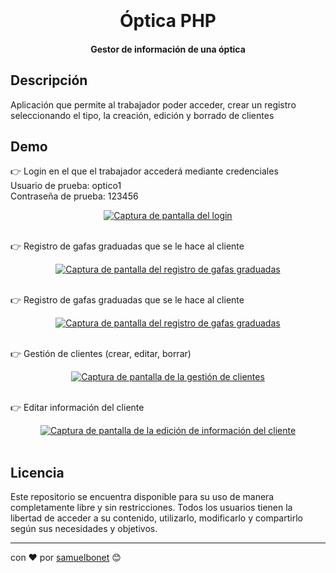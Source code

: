 <h1 align="center">
  <br>
  <br>
  Óptica PHP
  <br>
</h1>

<h4 align="center">Gestor de información de una óptica</h4>

## Descripción

Aplicación que permite al trabajador poder acceder, crear un registro seleccionando el tipo, la creación, edición y borrado de clientes

## Demo
👉 Login en el que el trabajador accederá mediante credenciales <br>
Usuario de prueba: optico1<br>
Contraseña de prueba: 123456

<div align="center">
  <a href="https://postimg.cc/tZ3ZcdLg">
    <img src="https://i.postimg.cc/mDqYt8j7/Captura-de-pantalla-2024-06-25-110028.png" alt="Captura de pantalla del login">
  </a>
</div><br>

👉 Registro de gafas graduadas que se le hace al cliente
<div align="center">
  <a href="https://postimg.cc/XGkqLjCG">
    <img src="https://i.postimg.cc/RFjtMqCR/Captura-de-pantalla-2024-06-25-110317.png" alt="Captura de pantalla del registro de gafas graduadas">
  </a>
</div><br>

👉 Registro de gafas graduadas que se le hace al cliente
<div align="center">
  <a href="https://postimg.cc/gr4r60p1">
    <img src="https://i.postimg.cc/gkbhQwTc/Captura-de-pantalla-2024-06-25-110410.png" alt="Captura de pantalla del registro de gafas graduadas">
  </a>
</div><br>

👉 Gestión de clientes (crear, editar, borrar)
<div align="center">
  <a href="https://postimg.cc/VJ0NTBtc">
    <img src="https://i.postimg.cc/T3CWKtYh/Captura-de-pantalla-2024-06-25-110501.png" alt="Captura de pantalla de la gestión de clientes">
  </a>
</div><br>

👉 Editar información del cliente
<div align="center">
  <a href="https://postimg.cc/Z0Y5ZhNH">
    <img src="https://i.postimg.cc/7P0G3HYF/Captura-de-pantalla-2024-06-25-110545.png" alt="Captura de pantalla de la edición de información del cliente">
  </a>
</div><br>

## Licencia

Este repositorio se encuentra disponible para su uso de manera completamente libre y sin restricciones. Todos los usuarios tienen la libertad de acceder a su contenido, utilizarlo, modificarlo y compartirlo según sus necesidades y objetivos.

---
con ❤️ por [samuelbonet](https://github.com/samuelbonet) 😊




